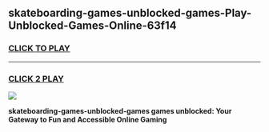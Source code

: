 
## skateboarding-games-unblocked-games-Play-Unblocked-Games-Online-63f14
<h3>
<a href="https://premium76.site?title=skateboarding-games-unblocked-games&ref=25A">CLICK TO PLAY</a></h3>
<hr>

<h3>
<a href="https://premium76.site?title=skateboarding-games-unblocked-games&ref=25A">CLICK 2 PLAY</a>
  
</h3>

<a href="https://premium76.site?title=skateboarding-games-unblocked-games&ref=25A"><img src="https://clearcache.store/games.png"></a>


**skateboarding-games-unblocked-games games unblocked: Your Gateway to Fun and Accessible Online Gaming**
